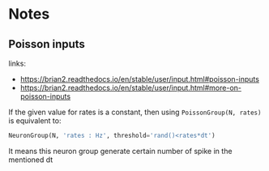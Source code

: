 # Notes
## Poisson inputs

links: 
* https://brian2.readthedocs.io/en/stable/user/input.html#poisson-inputs
* https://brian2.readthedocs.io/en/stable/user/input.html#more-on-poisson-inputs

If the given value for rates is a constant, then using ```PoissonGroup(N, rates)``` is equivalent to:

``` python
NeuronGroup(N, 'rates : Hz', threshold='rand()<rates*dt')
```

It means this neuron group generate certain number of spike in the mentioned dt
